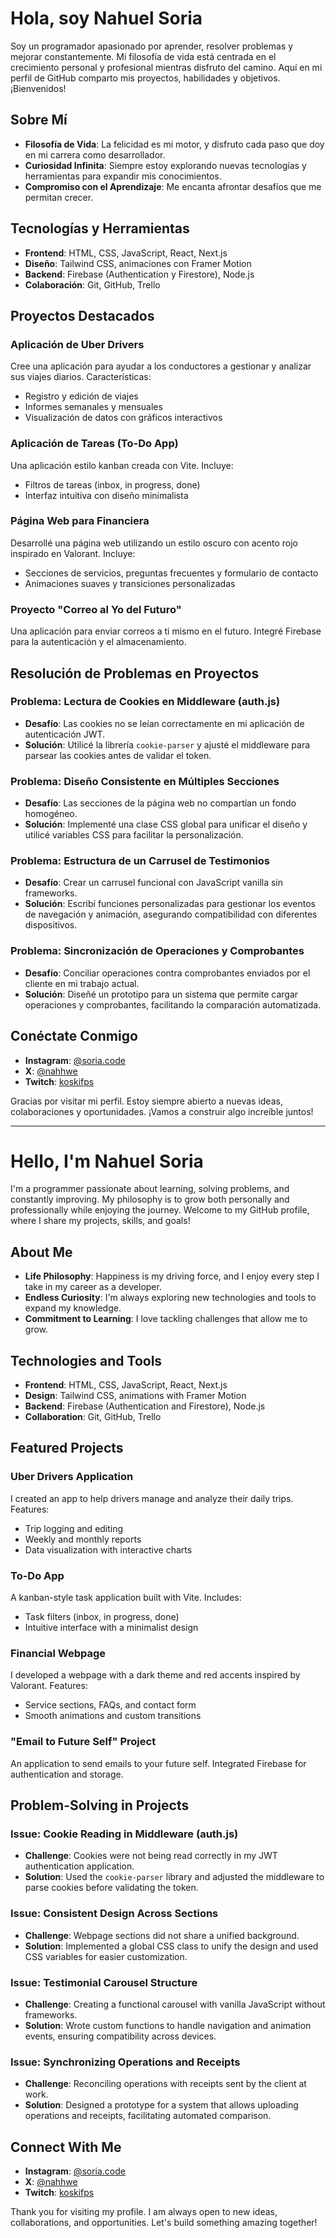 # Hola, soy Nahuel Soria

Soy un programador apasionado por aprender, resolver problemas y mejorar constantemente. Mi filosofía de vida está centrada en el crecimiento personal y profesional mientras disfruto del camino. Aquí en mi perfil de GitHub comparto mis proyectos, habilidades y objetivos. ¡Bienvenidos!

## Sobre Mí
- **Filosofía de Vida**: La felicidad es mi motor, y disfruto cada paso que doy en mi carrera como desarrollador.
- **Curiosidad Infinita**: Siempre estoy explorando nuevas tecnologías y herramientas para expandir mis conocimientos.
- **Compromiso con el Aprendizaje**: Me encanta afrontar desafíos que me permitan crecer.

## Tecnologías y Herramientas
- **Frontend**: HTML, CSS, JavaScript, React, Next.js
- **Diseño**: Tailwind CSS, animaciones con Framer Motion
- **Backend**: Firebase (Authentication y Firestore), Node.js
- **Colaboración**: Git, GitHub, Trello

## Proyectos Destacados
### Aplicación de Uber Drivers
Cree una aplicación para ayudar a los conductores a gestionar y analizar sus viajes diarios. Características:
- Registro y edición de viajes
- Informes semanales y mensuales
- Visualización de datos con gráficos interactivos

### Aplicación de Tareas (To-Do App)
Una aplicación estilo kanban creada con Vite. Incluye:
- Filtros de tareas (inbox, in progress, done)
- Interfaz intuitiva con diseño minimalista

### Página Web para Financiera
Desarrollé una página web utilizando un estilo oscuro con acento rojo inspirado en Valorant. Incluye:
- Secciones de servicios, preguntas frecuentes y formulario de contacto
- Animaciones suaves y transiciones personalizadas

### Proyecto "Correo al Yo del Futuro"
Una aplicación para enviar correos a ti mismo en el futuro. Integré Firebase para la autenticación y el almacenamiento.

## Resolución de Problemas en Proyectos
### Problema: Lectura de Cookies en Middleware (auth.js)
- **Desafío**: Las cookies no se leían correctamente en mi aplicación de autenticación JWT.
- **Solución**: Utilicé la librería `cookie-parser` y ajusté el middleware para parsear las cookies antes de validar el token.

### Problema: Diseño Consistente en Múltiples Secciones
- **Desafío**: Las secciones de la página web no compartían un fondo homogéneo.
- **Solución**: Implementé una clase CSS global para unificar el diseño y utilicé variables CSS para facilitar la personalización.

### Problema: Estructura de un Carrusel de Testimonios
- **Desafío**: Crear un carrusel funcional con JavaScript vanilla sin frameworks.
- **Solución**: Escribí funciones personalizadas para gestionar los eventos de navegación y animación, asegurando compatibilidad con diferentes dispositivos.

### Problema: Sincronización de Operaciones y Comprobantes
- **Desafío**: Conciliar operaciones contra comprobantes enviados por el cliente en mi trabajo actual.
- **Solución**: Diseñé un prototipo para un sistema que permite cargar operaciones y comprobantes, facilitando la comparación automatizada.

## Conéctate Conmigo
- **Instagram**: [@soria.code](https://instagram.com/soria.code)
- **X**: [@nahhwe](https://twitter.com/nahhwe)
- **Twitch**: [koskifps](https://twitch.tv/koskifps)

Gracias por visitar mi perfil. Estoy siempre abierto a nuevas ideas, colaboraciones y oportunidades. ¡Vamos a construir algo increíble juntos!

---

# Hello, I'm Nahuel Soria

I'm a programmer passionate about learning, solving problems, and constantly improving. My philosophy is to grow both personally and professionally while enjoying the journey. Welcome to my GitHub profile, where I share my projects, skills, and goals!

## About Me
- **Life Philosophy**: Happiness is my driving force, and I enjoy every step I take in my career as a developer.
- **Endless Curiosity**: I'm always exploring new technologies and tools to expand my knowledge.
- **Commitment to Learning**: I love tackling challenges that allow me to grow.

## Technologies and Tools
- **Frontend**: HTML, CSS, JavaScript, React, Next.js
- **Design**: Tailwind CSS, animations with Framer Motion
- **Backend**: Firebase (Authentication and Firestore), Node.js
- **Collaboration**: Git, GitHub, Trello

## Featured Projects
### Uber Drivers Application
I created an app to help drivers manage and analyze their daily trips. Features:
- Trip logging and editing
- Weekly and monthly reports
- Data visualization with interactive charts

### To-Do App
A kanban-style task application built with Vite. Includes:
- Task filters (inbox, in progress, done)
- Intuitive interface with a minimalist design

### Financial Webpage
I developed a webpage with a dark theme and red accents inspired by Valorant. Features:
- Service sections, FAQs, and contact form
- Smooth animations and custom transitions

### "Email to Future Self" Project
An application to send emails to your future self. Integrated Firebase for authentication and storage.

## Problem-Solving in Projects
### Issue: Cookie Reading in Middleware (auth.js)
- **Challenge**: Cookies were not being read correctly in my JWT authentication application.
- **Solution**: Used the `cookie-parser` library and adjusted the middleware to parse cookies before validating the token.

### Issue: Consistent Design Across Sections
- **Challenge**: Webpage sections did not share a unified background.
- **Solution**: Implemented a global CSS class to unify the design and used CSS variables for easier customization.

### Issue: Testimonial Carousel Structure
- **Challenge**: Creating a functional carousel with vanilla JavaScript without frameworks.
- **Solution**: Wrote custom functions to handle navigation and animation events, ensuring compatibility across devices.

### Issue: Synchronizing Operations and Receipts
- **Challenge**: Reconciling operations with receipts sent by the client at work.
- **Solution**: Designed a prototype for a system that allows uploading operations and receipts, facilitating automated comparison.

## Connect With Me
- **Instagram**: [@soria.code](https://instagram.com/soria.code)
- **X**: [@nahhwe](https://twitter.com/nahhwe)
- **Twitch**: [koskifps](https://twitch.tv/koskifps)

Thank you for visiting my profile. I am always open to new ideas, collaborations, and opportunities. Let's build something amazing together!

